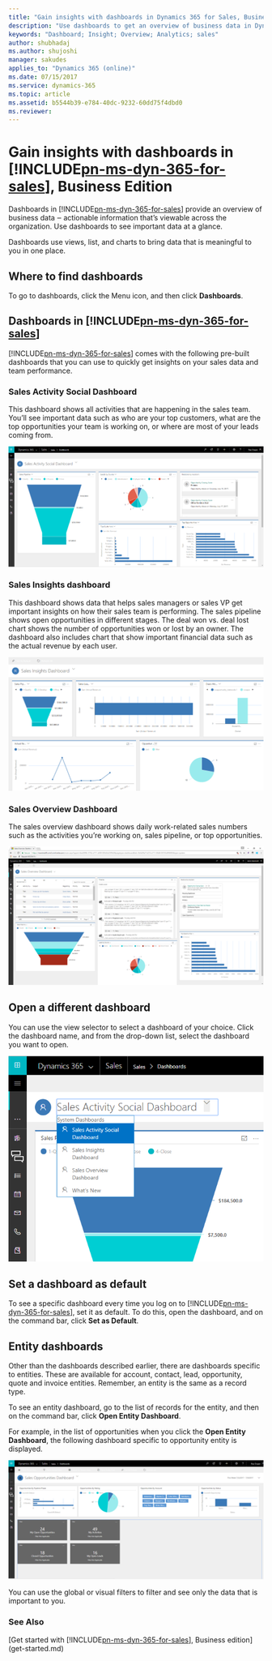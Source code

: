 ```yaml
---
title: "Gain insights with dashboards in Dynamics 365 for Sales, Business Edition | Microsoft Docs"
description: "Use dashboards to get an overview of business data in Dynamics 365 for Sales, Business edition"
keywords: "Dashboard; Insight; Overview; Analytics; sales"
author: shubhadaj
ms.author: shujoshi
manager: sakudes
applies_to: "Dynamics 365 (online)"
ms.date: 07/15/2017
ms.service: dynamics-365
ms.topic: article
ms.assetid: b5544b39-e784-40dc-9232-60dd75f4dbd0
ms.reviewer: 
---
```

# Gain insights with dashboards in [!INCLUDE[pn-ms-dyn-365-for-sales](../includes/pn-ms-dyn-365-for-sales.md)], Business Edition

Dashboards in [!INCLUDE[pn-ms-dyn-365-for-sales](../includes/pn-ms-dyn-365-for-sales.md)] provide an overview of business data ‒ actionable information that’s viewable across the organization. Use dashboards to see important data at a glance.

Dashboards use views, list, and charts to bring data that is meaningful to you in one place.

## Where to find dashboards

To go to dashboards, click the Menu icon, and then click **Dashboards**.

## Dashboards in [!INCLUDE[pn-ms-dyn-365-for-sales](../includes/pn-ms-dyn-365-for-sales.md)]

[!INCLUDE[pn-ms-dyn-365-for-sales](../includes/pn-ms-dyn-365-for-sales.md)] comes with the following pre-built dashboards that you can use to quickly get insights on your sales data and team performance.

### Sales Activity Social Dashboard

This dashboard shows all activities that are happening in the sales team. You’ll see important data such as who are your top customers, what are the top opportunities your team is working on, or where are most of your leads coming from.

![Sales activity social dashboard](media/sales-activity-social-dashboard.png "Sales activity social dashboard")  

### Sales Insights dashboard

This dashboard shows data that helps sales managers or sales VP get important insights on how their sales team is performing. The sales pipeline shows open opportunities in different stages. The deal won vs. deal lost chart shows the number of opportunities won or lost by an owner. The dashboard also includes chart that show important financial data such as the actual revenue by each user.

![Sales insights dashboard](media/sales-insights-dashboard.png "Sales insights dashboard")  

### Sales Overview Dashboard

The sales overview dashboard shows daily work-related sales numbers such as the activities you’re working on, sales pipeline, or top opportunities.

![Sales overview dashboard](media/sales-overview-dashboard.png "Sales overview dashboard")  

## Open a different dashboard

You can use the view selector to select a dashboard of your choice. Click the dashboard name, and from the drop-down list, select the dashboard you want to open.

![Choose from the dashboard drop-down list](media/dashboard-drop-down-list.png "Choose from the dashboard drop-down list")  

## Set a dashboard as default

To see a specific dashboard every time you log on to [!INCLUDE[pn-ms-dyn-365-for-sales](../includes/pn-ms-dyn-365-for-sales.md)], set it as default. To do this, open the dashboard, and on the command bar, click **Set as Default**.

## Entity dashboards

Other than the dashboards described earlier, there are dashboards specific to entities. These are available for account, contact, lead, opportunity, quote and invoice entities. Remember, an entity is the same as a record type.

To see an entity dashboard, go to the list of records for the entity, and then on the command bar, click **Open Entity Dashboard**.

For example, in the list of opportunities when you click the **Open Entity Dashboard**, the following dashboard specific to opportunity entity is displayed.

![Entity dashboard for opportunity](media/opportunity-entity-dashboard.png "Entity dashboard for opportunity")  

You can use the global or visual filters to filter and see only the data that is important to you.


### See Also

[Get started with [!INCLUDE[pn-ms-dyn-365-for-sales](../includes/pn-ms-dyn-365-for-sales.md)], Business edition](get-started.md)
